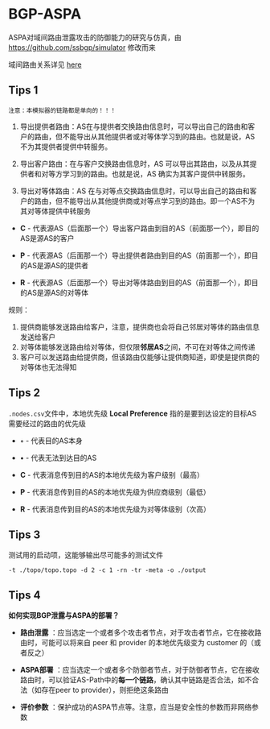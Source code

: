 # BGP-ASPA

ASPA对域间路由泄露攻击的防御能力的研究与仿真，由 https://github.com/ssbgp/simulator 修改而来

域间路由关系详见 [here](https://www.cs.princeton.edu/~jrex/papers/sigmetrics00.long.pdf)

## Tips 1

    注意：本模拟器的链路都是单向的！！！

1. 导出提供者路由：AS在与提供者交换路由信息时，可以导出自己的路由和客户的路由，但不能导出从其他提供者或对等体学习到的路由。也就是说，AS 不为其提供者提供中转服务。

2. 导出客户路由：在与客户交换路由信息时，AS 可以导出其路由，以及从其提供者和对等方学习到的路由。也就是说，AS 确实为其客户提供中转服务。

3. 导出对等体路由：AS 在与对等点交换路由信息时，可以导出自己的路由和客户的路由，但不能导出从其他提供商或对等点学习到的路由。即一个AS不为其对等体提供中转服务

- **C** - 代表源AS（后面那一个）导出客户路由到目的AS（前面那一个），即目的AS是源AS的客户

- **P** - 代表源AS（后面那一个）导出提供者路由到目的AS（前面那一个），即目的AS是源AS的提供者

- **R** - 代表源AS（后面那一个）导出对等体路由到目的AS（前面那一个），即目的AS是源AS的对等体

规则：

1. 提供商能够发送路由给客户，注意，提供商也会将自己邻居对等体的路由信息发送给客户
2. 对等体能够发送路由给对等体，但仅限**邻居AS**之间，不可在对等体之间传递
3. 客户可以发送路由给提供商，但该路由仅能够让提供商知道，即使是提供商的对等体也无法得知

## Tips 2

`.nodes.csv`文件中，本地优先级 **Local Preference** 指的是要到达设定的目标AS需要经过的路由的优先级

- **◦** - 代表目的AS本身

- **•** - 代表无法到达目的AS

- **C** - 代表消息传到目的AS的本地优先级为客户级别（最高）

- **P** - 代表消息传到目的AS的本地优先级为供应商级别（最低）

- **R** - 代表消息传到目的AS的本地优先级为对等体级别（次高）

## Tips 3

测试用的启动项，这能够输出尽可能多的测试文件

````
-t ./topo/topo.topo -d 2 -c 1 -rn -tr -meta -o ./output
````

## Tips 4

**如何实现BGP泄露与ASPA的部署？**

- **路由泄露** ：应当选定一个或者多个攻击者节点，对于攻击者节点，它在接收路由时，可能可以将来自 peer 和 provider 的本地优先级变为 customer 的（或者反之）

- **ASPA部署** ：应当选定一个或者多个防御者节点，对于防御者节点，它在接收路由时，可以验证AS-Path中的**每一个链路**，确认其中链路是否合法，如不合法（如存在peer to provider），则拒绝这条路由

- **评价参数** ：保护成功的ASPA节点等。注意，应当是安全性的参数而非网络参数